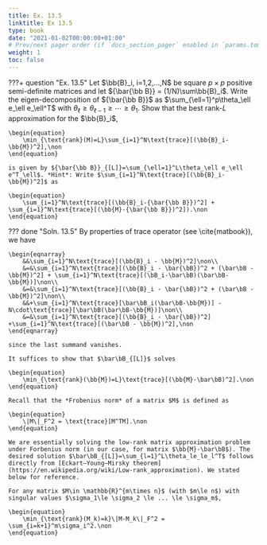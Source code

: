 ```yaml
---
title: Ex. 13.5
linktitle: Ex 13.5
type: book
date: "2021-01-02T00:00:00+01:00"
# Prev/next pager order (if `docs_section_pager` enabled in `params.toml`)
weight: 1
toc: false
---
```


???+ question "Ex. 13.5"
	Let $\bb{B}_i, i=1,2,...,N$ be square $p\times p$ positive semi-definite matrices and let ${\bar{\bb B}} = (1/N)\sum\bb{B}_i$. Write the eigen-decomposition of ${\bar{\bb B}}$ as $\sum_{\ell=1}^p\theta_\ell e_\ell e_\ell^T$ with $\theta_\ell\ge\theta_{\ell-1}\ge \cdots \ge\theta_1$. Show that the best rank-$L$ approximation for the $\bb{B}_i$,
	
    \begin{equation}
	 	\min_{\text{rank}(M)=L}\sum_{i=1}^N\text{trace}[(\bb{B}_i-\bb{M})^2],\non
	\end{equation} 
	
    is given by ${\bar{\bb B}}_{[L]}=\sum_{\ell=1}^L\theta_\ell e_\ell e^T_\ell$. *Hint*: Write $\sum_{i=1}^N\text{trace}[(\bb{B}_i-\bb{M})^2]$ as 
	
    \begin{equation}
	 	\sum_{i=1}^N\text{trace}[(\bb{B}_i-{\bar{\bb B}})^2] + \sum_{i=1}^N\text{trace}[(\bb{M}-{\bar{\bb B}})^2]).\non
    \end{equation}

??? done "Soln. 13.5"
	By properties of trace operator (see \cite{matbook}), we have
	
    \begin{eqnarray}
	    &&\sum_{i=1}^N\text{trace}[(\bb{B}_i - \bb{M})^2]\non\\
	    &=&\sum_{i=1}^N\text{trace}[(\bb{B}_i - \bar{\bB})^2 + (\bar\bB - \bb{M})^2] + \sum_{i=1}^N\text{trace}[(\bB_i-\bar\bB)(\bar\bB-\bb{M})]\non\\
	    &=&\sum_{i=1}^N\text{trace}[(\bb{B}_i - \bar{\bB})^2 + (\bar\bB - \bb{M})^2]\non\\
	    &&+\sum_{i=1}^N\text{trace}[\bar\bB_i(\bar\bB-\bb{M})] - N\cdot\text{trace}[\bar\bB(\bar\bB-\bb{M})]\non\\
	    &=&\sum_{i=1}^N\text{trace}[(\bb{B}_i - \bar{\bB})^2]  +\sum_{i=1}^N\text{trace}[(\bar\bB - \bb{M})^2],\non
	\end{eqnarray}
	
    since the last summand vanishes.

	It suffices to show that $\bar\bB_{[L]}$ solves 
	
    \begin{equation}
		\min_{\text{rank}(\bb{M})=L}\text{trace}[(\bb{M}-\bar\bB)^2].\non
	\end{equation}
	
    Recall that the *Frobenius norm* of a matrix $M$ is defined as 
	
    \begin{equation}
		\|M\|_F^2 = \text{trace}[M^TM].\non
	\end{equation}
	
    We are essentially solving the low-rank matrix approximation problem under Forbenius norm (in our case, for matrix $\bb{M}-\bar\bB$). The desired solution $\bar\bB_{[L]}=\sum_{l=1}^L\theta_le_le_l^T$ follows directly from [Eckart–Young–Mirsky theorem](https://en.wikipedia.org/wiki/Low-rank_approximation). We stated below for reference.

	For any matrix $M\in \mathbb{R}^{m\times n}$ (with $m\le n$) with singular values $\sigma_1\le \sigma_2 \le ... \le \sigma_m$, 
	
    \begin{equation}
		\min_{\text{rank}(M_k)=k}\|M-M_k\|_F^2 = \sum_{i=k+1}^m\sigma_i^2.\non
	\end{equation}


